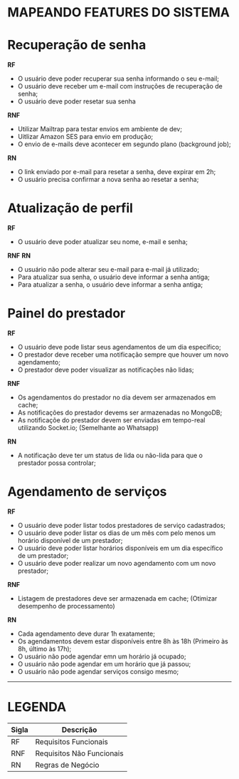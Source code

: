 # MAPEANDO FEATURES DO SISTEMA

# Recuperação de senha
**RF**
- O usuário deve poder recuperar sua senha informando o seu e-mail;
- O usuário deve receber um e-mail com instruções de recuperação de senha;
- O usuário deve poder resetar sua senha

**RNF**
- Utilizar Mailtrap para testar envios em ambiente de dev;
- Uitlizar Amazon SES para envio em produção;
- O envio de e-mails deve acontecer em segundo plano (background job);

**RN**
- O link enviado por e-mail para resetar a senha, deve expirar em 2h;
- O usuário precisa confirmar a nova senha ao resetar a senha;


# Atualização de perfil
**RF**
- O usuário deve poder atualizar seu nome, e-mail e senha;

**RNF**
**RN**
- O usuário não pode alterar seu e-mail para e-mail já utilizado;
- Para atualizar sua senha, o usuário deve informar a senha antiga;
- Para atualizar a senha, o usuário deve informar a senha antiga;

# Painel do prestador
**RF**
- O usuário deve pode listar seus agendamentos de um dia específico;
- O prestador deve receber uma notificação sempre que houver um novo agendamento;
- O prestador deve poder visualizar as notificações não lidas;

**RNF**
- Os agendamentos do prestador no dia devem ser armazenados em cache;
- As notificações do prestador devems ser armazenadas no MongoDB;
- As notificaçõe do prestador devem ser enviadas em tempo-real utilizando Socket.io; (Semelhante ao Whatsapp)

**RN**
- A notificação deve ter um status de lida ou não-lida para que o prestador possa controlar;


# Agendamento de serviços
**RF**
- O usuário deve poder listar todos prestadores de serviço cadastrados;
- O usuário deve poder listar os dias de um mês com pelo menos um horário disponível de um prestador;
- O usuário deve poder listar horários disponíveis em um dia específico de um prestador;
- O usuário deve poder realizar um novo agendamento com um novo prestador;

**RNF**
- Listagem de prestadores deve ser armazenada em cache; (Otimizar desempenho de processamento)

**RN**
- Cada agendamento deve durar 1h exatamente;
- Os agendamentos devem estar disponíveis entre 8h às 18h (Primeiro às 8h, último às 17h);
- O usuário não pode agendar emn um horário já ocupado;
- O usuário não pode agendar em um horário que já passou;
- O usuário não pode agendar serviços consigo mesmo;

---
# LEGENDA

| Sigla |         Descrição         |
|-------|---------------------------|
|   RF  | Requisitos Funcionais     |
|  RNF  | Requisitos Não Funcionais |
|  RN   | Regras de Negócio         | 
